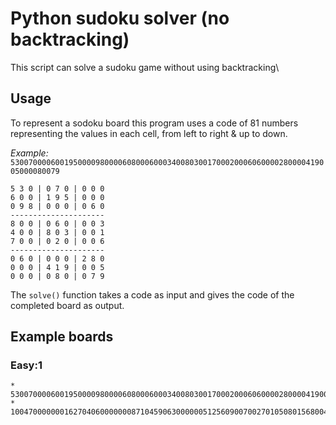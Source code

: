 # Python sudoku solver (no backtracking)

This script can solve a sudoku game without using backtracking\

## Usage

To represent a sodoku board this program uses a code of 81 numbers representing the values in each cell, from left to right & up to down.

_Example:_ `530070000600195000098000060800060003400803001700020006060000280000419005000080079`

```
5 3 0 | 0 7 0 | 0 0 0
6 0 0 | 1 9 5 | 0 0 0
0 9 8 | 0 0 0 | 0 6 0
---------------------
8 0 0 | 0 6 0 | 0 0 3
4 0 0 | 8 0 3 | 0 0 1
7 0 0 | 0 2 0 | 0 0 6
---------------------
0 6 0 | 0 0 0 | 2 8 0
0 0 0 | 4 1 9 | 0 0 5
0 0 0 | 0 8 0 | 0 7 9
```

The `solve()` function takes a code as input and gives the code of the completed board as output.

## Example boards

### Easy:1

    * 530070000600195000098000060800060003400803001700020006060000280000419005000080079
    * 100470000000162704060000000871045906300000051256090070027010508015680042603000100

